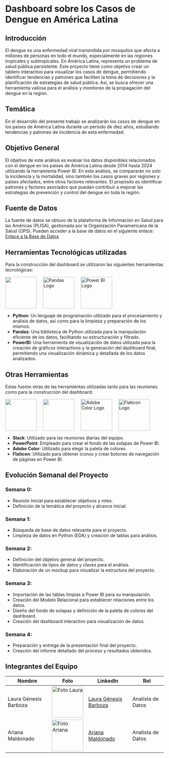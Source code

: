 # Dashboard sobre los Casos de Dengue en América Latina

## Introducción
<p>El dengue es una enfermedad viral transmitida por mosquitos que afecta a millones de personas en todo el mundo, especialmente en las regiones tropicales y subtropicales. En América Latina, representa un problema de salud pública persistente. Este proyecto tiene como objetivo crear un tablero interactivo para visualizar los casos de dengue, permitiendo identificar tendencias y patrones que faciliten la toma de decisiones y la planificación de estrategias de salud pública. Así, se busca ofrecer una herramienta valiosa para el análisis y monitoreo de la propagación del dengue en la región.
</p>

## Temática
<p>En el desarrollo del presente trabajo se analizarán los casos de dengue en los países de América Latina durante un período de diez años, estudiando tendencias y patrones de incidencia de esta enfermedad. </p>

## Objetivo General
<p>El objetivo de este análisis es evaluar los datos disponibles relacionados con el dengue en los países de América Latina desde 2014 hasta 2024 utilizando la herramienta Power BI. En este análisis, se compararán no solo la incidencia y la mortalidad, sino también los casos graves por regiones y países afectados, entre otros factores relevantes. El propósito es identificar patrones y factores asociados que puedan contribuir a mejorar las estrategias de prevención y control del dengue en toda la región.</p>

## Fuente de Datos
<p>La fuente de datos se obtuvo de la plataforma de Información en Salud para las Américas (PLISA), gestionada por la Organización Panamericana de la Salud (OPS). Pueden acceder a la base de datos en el siguiente enlace:
<a href="https://www3.paho.org/data/index.php/es/temas/indicadores-dengue/dengue-nacional/9-dengue-pais-ano.html">Enlace a la Base de Datos</a></p>

## Herramientas Tecnológicas utilizadas
<p>Para la construcción del dashboard se utilizaron las siguientes herramientas tecnológicas:</p>
<div style="display: flex; align-items: center;">
  <img src="https://upload.wikimedia.org/wikipedia/commons/thumb/c/c3/Python-logo-notext.svg/1869px-Python-logo-notext.svg.png" style="width: 100px; height: 100px; margin-right: 20px;">
  <img src="https://seeklogo.com/images/P/pandas-icon-logo-BE10401BF1-seeklogo.com.png" alt="Pandas Logo" style="width: 100px; height: 100px; margin-right: 20px;">
  <img src="https://w7.pngwing.com/pngs/252/727/png-transparent-power-bi-business-intelligence-microsoft-analytics-microsoft-text-rectangle-logo-thumbnail.png" alt="Power BI Logo" style="width: 100px; height: 100px;">
</div>
<ul>
  <li><strong>Python</strong>: Un lenguaje de programación utilizado para el procesamiento y análisis de datos, así como para la limpieza y preparación de los mismos.</li>
  <li><strong>Pandas</strong>: Una biblioteca de Python utilizada para la manipulación eficiente de los datos, facilitando su estructuración y filtrado.</li>
  <li><strong>PowerBI</strong>: Una herramienta de visualización de datos utilizada para la creación de gráficos interactivos y la generación del dashboard final, permitiendo una visualización dinámica y detallada de los datos analizados.</li>
</ul>

## Otras Herramientas
<p>Estas fueron otras de las herramientas utilizadas tanto para las reuniones como para la construcción del dashboard:</p>
<div style="display: flex; align-items: center;">
  <img src="https://assets-global.website-files.com/621c8d7ad9e04933c4e51ffb/65eba5ffa14998827c92cc01_slack-octothorpe.png" style="width: 100px; height: 100px; margin-right: 20px;">
  <img src="https://encrypted-tbn0.gstatic.com/images?q=tbn:ANd9GcSG1ciMUeGkSXoobWmY8cMoAeEPFef_u-f8pg&s" style="width: 100px; height: 100px; margin-right: 20px;">
  <img src="https://encrypted-tbn0.gstatic.com/images?q=tbn:ANd9GcSKwaAMvu6-div8rZ7uLlJMrHcbAuDV_kCAcUuH5NmipHO7ZyN8f3_gKVkjO4FxZDznraw&usqp=CAU" alt="Adobe Color Logo" style="width: 100px; height: 100px; margin-right: 20px;">
  <img src="https://thetoolbox.es/wp-content/uploads/2022/08/44788741.png" alt="Flaticon Logo" style="width: 100px; height: 100px; margin-right: 20px;">
</div>
<ul>
  <li><strong>Slack</strong>: Utilizado para las reuniones diarias del equipo.</li>
  <li><strong>PowerPoint</strong>: Empleado para crear el fondo de las solapas de Power BI.</li>
  <li><strong>Adobe Color</strong>: Utilizado para elegir la paleta de colores.</li>
  <li><strong>Flaticon</strong>: Utilizado para obtener iconos y crear botones de navegación de páginas en Power BI.</li>
</ul>

## Evolución Semanal del Proyecto
<h3>Semana 0:</h2>
<ul>
  <li>Reunión Inicial para establecer objetivos y roles.</li>
  <li>Definición de la temática del proyecto y alcance inicial.</li>
</ul>

<h3>Semana 1:</h2>
<ul>
  <li>Búsqueda de base de datos relevante para el proyecto.</li>
  <li>Limpieza de datos en Python (EDA) y creación de tablas para análisis.</li>
</ul>

<h3>Semana 2:</h2>
<ul>
  <li>Definición del objetivo general del proyecto.</li>
  <li>Identificación de tipos de datos y claves para el análisis.</li>
  <li>Elaboración de un mockup para visualizar la estructura del proyecto.</li>
</ul>

<h3>Semana 3:</h2>
<ul>
  <li>Importación de las tablas limpias a Power BI para su manipulación.</li>
  <li>Creación del Modelo Relacional para establecer relaciones entre los datos.</li>
  <li>Diseño del fondo de solapas y definición de la paleta de colores del dashboard.</li>
  <li>Creación del dashboard interactivo para visualización de datos.</li>
</ul>

<h3>Semana 4:</h2>
<ul>
  <li>Preparación y entrega de la presentación final del proyecto.</li>
  <li>Creación del informe detallado del proceso y resultados obtenidos.</li>
</ul>

## Integrantes del Equipo
<table>
  <thead>
    <tr>
      <th>Nombre</th>
      <th>Foto</th>
      <th>LinkedIn</th>
      <th>Rol</th>
    </tr>
  </thead>
  <tbody>
    <tr>
      <td>Laura Génesis Barboza</td>
      <td><img src="https://media.licdn.com/dms/image/D4D03AQEKq_5WTvPFrA/profile-displayphoto-shrink_800_800/0/1675439248927?e=1723075200&v=beta&t=ERqMTrf93HAu6lyb4KYk6WX-_gvfYBDtFsBS4rQjQxc" alt="Foto Laura" width="100"></td>
      <td><a href="https://www.linkedin.com/in/laura-genesis/">Laura Génesis Barboza</a></td>
      <td>Analista de Datos</td>
    </tr>
    <tr>
      <td>Ariana Maldonado</td>
      <td><img src="https://media.licdn.com/dms/image/D4D03AQHT0rUxfgAYmA/profile-displayphoto-shrink_800_800/0/1717377885375?e=1723075200&v=beta&t=JLmCbIBHmvBNMbdoTTKI-_OXlnMa4RKKv43wHZkhL_Q" alt="Foto Ariana" width="100"></td>
      <td><a href="https://www.linkedin.com/in/ariana-maldonado/">Ariana Maldonado</a></td>
      <td>Analista de Datos</td>
    </tr>
  </tbody>
</table>





